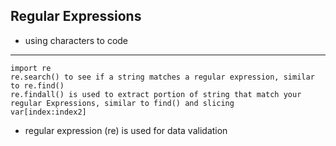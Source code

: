 ## Regular Expressions
- using characters to code
---
```
import re
re.search() to see if a string matches a regular expression, similar to re.find()
re.findall() is used to extract portion of string that match your regular Expressions, similar to find() and slicing
var[index:index2]
```
- regular expression (re) is used for data validation
